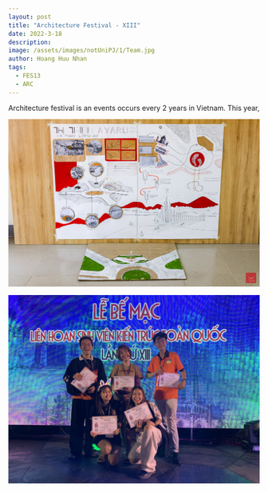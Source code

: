 ```yaml
---
layout: post
title: "Architecture Festival - XIII"
date: 2022-3-18
description: 
image: /assets/images/notUniPJ/1/Team.jpg
author: Hoang Huu Nhan
tags: 
  - FES13
  - ARC
---
```

Architecture festival is an events occurs every 2 years in Vietnam. This year,

![Placeholder](/assets/images/FES13/Product.jpg)

![Placeholder](/assets/images/FES13/Image1.jpg)